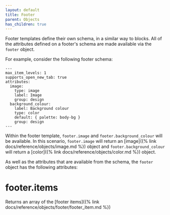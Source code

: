 ```yaml
---
layout: default
title: Footer
parent: Objects
has_children: true
---
```


Footer templates define their own schema, in a similar way to blocks. All of the attributes defined on a footer's schema are made available via the `footer` object.

For example, consider the following footer schema:

```
---
max_item_levels: 1
supports_open_new_tab: true
attributes:
  image:
    type: image
    label: Image
    group: design
  background_colour:
    label: Background colour
    type: color
    default: { palette: body-bg }
    group: design
---
```

Within the footer template, `footer.image` and `footer.background_colour` will be available. In this scenario, `footer.image` will return an [image]({% link docs/reference/objects/image.md %}) object and `footer.background_colour` will return a [color]({% link docs/reference/objects/color.md %}) object.

As well as the attributes that are available from the schema, the `footer` object has the following attributes:

# footer.items

Returns an array of the [footer items]({% link docs/reference/objects/footer/footer_item.md %})

